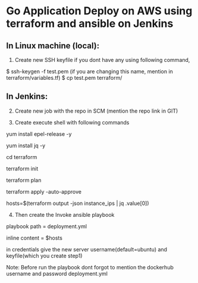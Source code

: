 # Go Application Deploy on AWS using terraform and ansible on Jenkins

## In Linux machine (local):
1. Create new SSH keyfile if you dont have any using following command,

$ ssh-keygen -f test.pem  (if you are changing this name, mention in terraform/variables.tf)
$ cp test.pem terraform/

## In Jenkins:
2. Create new job with the repo in SCM (mention the repo link in GIT)

3. Create execute shell with following commands

yum install epel-release -y

yum install jq -y

cd terraform

terraform init

terraform plan

terraform apply -auto-approve

hosts=$(terraform output -json instance_ips | jq .value[0])


4. Then create the Invoke ansible playbook

playbook path = deployment.yml

inline content = $hosts

in credentials give the new server username(default=ubuntu) and keyfile(which you create step1)

Note: Before run the playbook dont forgot to mention the dockerhub username and password deployment.yml
